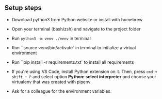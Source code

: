 ## Setup steps

- Download python3 from Python website or install with homebrew
- Open your terminal (bash/zsh) and navigate to the project folder
- Run `python3 -m venv ./venv` in terminal
- Run ``source venv/bin/activate` in terminal to initialize a virtual environment
- Run ``pip install -r requirements.txt` to install all requirements

- If you're using VS Code, install Python extension on it. Then, press `cmd + shift + P` and select option **Python: select interpreter** and choose your virtualenv that was created with pipenv
- Ask for a colleague for the environment variables.
